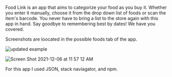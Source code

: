Food Link is an app that aims to categorize your food as you buy it. Whether you enter it manually, choose it from the drop down list of foods or scan the item's barcode. You never have to bring a list to the store again with this app in hand. Say goodbye to remembering best by dates! We have you covered.

Screenshots are loocated in the possible foods tab of the app.

![updated example](https://user-images.githubusercontent.com/90795598/144901263-54d44730-4222-4e50-bcd6-0db36e6e888b.png)

![Screen Shot 2021-12-06 at 11 57 12 AM](https://user-images.githubusercontent.com/90795598/144901359-d414d689-7624-4468-b305-8f7ebc7ac4d1.png)






For this app I used JSON, stack naviagator, and npm.

